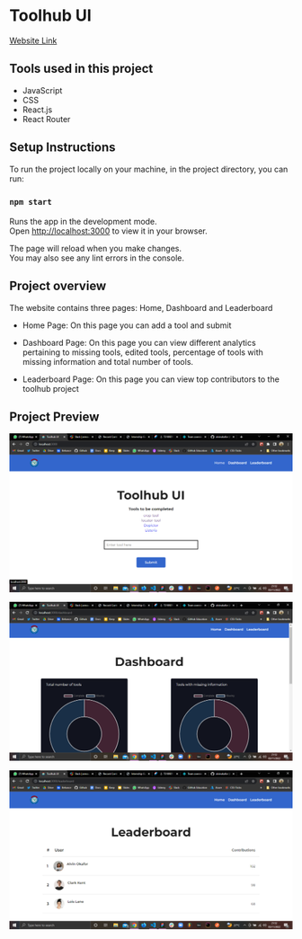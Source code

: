# Toolhub UI

[Website Link](https://toolhub-ui.netlify.app/)

## Tools used in this project
* JavaScript
* CSS
* React.js
* React Router


## Setup Instructions

To run the project locally on your machine, in the project directory, you can run:

### `npm start`

Runs the app in the development mode.\
Open [http://localhost:3000](http://localhost:3000) to view it in your browser.

The page will reload when you make changes.\
You may also see any lint errors in the console.

## Project overview

The website contains three pages: Home, Dashboard and Leaderboard

* Home Page: On this page you can add a tool and submit

* Dashboard Page: On this page you can view different analytics pertaining 
  to missing tools, edited tools, percentage of tools with missing information 
  and total number of tools.
  
* Leaderboard Page: On this page you can view top contributors to the toolhub project  

## Project Preview

![Home page](./src/assets/home-page.png "Home Page")

![Dashboard page](./src/assets/dashboard-screen.png "Dashbaord Page")

![Leaderboard page](./src/assets/leaderboard-screen.png "Leaderboard Page")

